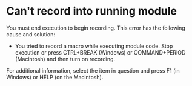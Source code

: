 
# Can't record into running module

You must end execution to begin recording. This error has the following cause and solution:



- You tried to record a macro while executing module code. Stop execution or press CTRL+BREAK (Windows) or COMMAND+PERIOD (Macintosh) and then turn on recording.
    

For additional information, select the item in question and press F1 (in Windows) or HELP (on the Macintosh).
